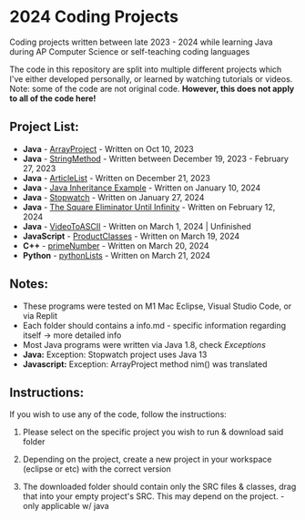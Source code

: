 # 2024 Coding Projects

Coding projects written between late 2023 - 2024 while learning Java during AP Computer Science or self-teaching coding languages

The code in this repository are split into multiple different projects which I've either developed personally, or learned by watching tutorials or videos. Note: some of the code are not original code. **However, this does not apply to all of the code here!**
## Project List:
* **Java** - [ArrayProject](https://github.com/EmperorMurfy/2024JavaProjects/tree/main/ArrayProject) - Written on Oct 10, 2023
* **Java** - [StringMethod](https://github.com/EmperorMurfy/2024JavaProjects/tree/main/StringMethods) - Written between December 19, 2023 - February 27, 2023
* **Java** - [ArticleList](https://github.com/EmperorMurfy/2024JavaProjects/tree/main/ArticleListProject) - Written on December 21, 2023
* **Java** - [Java Inheritance Example](https://github.com/EmperorMurfy/2024JavaProjects/tree/main/Java%20Inheritance%20Example) - Written on January 10, 2024
* **Java** - [Stopwatch](https://github.com/EmperorMurfy/2024JavaProjects/tree/main/Stopwatch) - Written on January 27, 2024
* **Java** - [The Square Eliminator Until Infinity](https://github.com/EmperorMurfy/2024JavaProjects/tree/main/The%20Square%20Eliminator%20Until%20Infinity) - Written on February 12, 2024
* **Java** - [VideoToASCII](https://github.com/EmperorMurfy/2024JavaProjects/tree/main/VideoToASCII) - Written on March 1, 2024 | Unfinished
* **JavaScript** - [ProductClasses](https://github.com/EmperorMurfy/2024JavaProjects/tree/main/productClasses) - Written on March 19, 2024
* **C++** - [primeNumber](https://github.com/EmperorMurfy/2024CodingProjects/tree/main/primeNumbers) - Written on March 20, 2024
* **Python** - [pythonLists](https://github.com/EmperorMurfy/2024CodingProjects/tree/main/pythonLists) - Written on March 21, 2024


## Notes:
* These programs were tested on M1 Mac Eclipse, Visual Studio Code, or via Replit
* Each folder should contains a info.md - specific information regarding itself -> more detailed info
* Most Java programs were written via Java 1.8, check *Exceptions*
* **Java:** Exception: Stopwatch project uses Java 13
* **Javascript:** Exception: ArrayProject method nim() was translated 



## Instructions:
If you wish to use any of the code, follow the instructions:

1) Please select on the specific project you wish to run & download said folder

2) Depending on the project, create a new project in your workspace (eclipse or etc) with the correct version

3) The downloaded folder should contain only the SRC files & classes, drag that into your empty project's SRC. This may depend on the project. - only applicable w/ java
